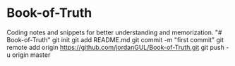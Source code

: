 # Book-of-Truth
Coding notes and snippets for better understanding and memorization. 
"# Book-of-Truth"  git init git add README.md git commit -m "first commit" git remote add origin https://github.com/jordanGUL/Book-of-Truth.git git push -u origin master

